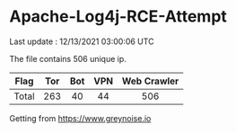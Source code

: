 
# Apache-Log4j-RCE-Attempt

Last update : 12/13/2021 03:00:06 UTC

The file contains 506 unique ip.

| Flag | Tor | Bot | VPN | Web Crawler|
| :---:   | :-: | :-: | :-: | :-: |
| Total | 263 | 40 | 44 | 506 |

Getting from https://www.greynoise.io